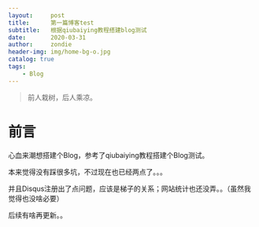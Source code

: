 ```yaml
---
layout:     post
title:      第一篇博客test
subtitle:   根据qiubaiying教程搭建blog测试
date:       2020-03-31
author:     zondie
header-img: img/home-bg-o.jpg
catalog: true
tags:
    - Blog
---
```


> 前人栽树，后人乘凉。

# 前言

心血来潮想搭建个Blog，参考了qiubaiying教程搭建个Blog测试。

本来觉得没有踩很多坑，不过现在也已经两点了。。。

并且Disqus注册出了点问题，应该是梯子的关系；网站统计也还没弄。。（虽然我觉得也没啥必要）

后续有啥再更新。。

